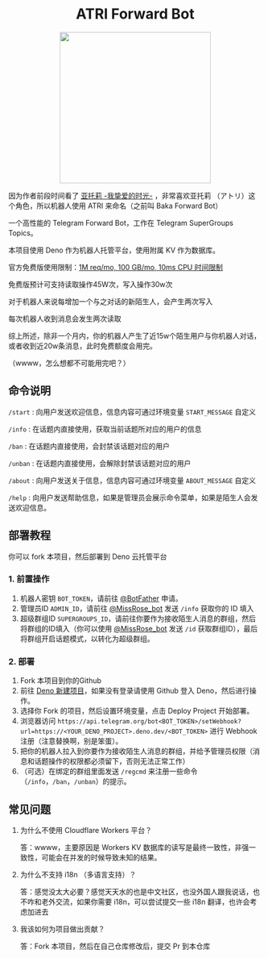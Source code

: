 <div align="center">
<h1>ATRI Forward Bot</h1>
<img src="https://lain.bgm.tv/r/400/pic/cover/l/46/f8/297264_Llz6w.jpg" alt="" height="300">
</div>

因为作者前段时间看了 [亚托莉 -我挚爱的时光-](https://bangumi.tv/subject/297264) ，非常喜欢亚托莉 （アトリ）这个角色，所以机器人使用 ATRI 来命名（之前叫 Baka Forward Bot）

一个高性能的 Telegram Forward Bot，工作在 Telegram SuperGroups Topics。

本项目使用 Deno 作为机器人托管平台，使用附属 KV 作为数据库。

官方免费版使用限制：[1M req/mo, 100 GB/mo, 10ms CPU 时间限制](https://deno.com/deploy/pricing)

免费版预计可支持读取操作45W次，写入操作30w次

对于机器人来说每增加一个与之对话的新陌生人，会产生两次写入

每次机器人收到消息会发生两次读取

综上所述，除非一个月内，你的机器人产生了近15w个陌生用户与你机器人对话，或者收到近20w条消息，此时免费额度会用完。

（wwww，怎么想都不可能用完吧？）

## 命令说明

`/start` : 向用户发送欢迎信息，信息内容可通过环境变量 `START_MESSAGE` 自定义

`/info` : 在话题内直接使用，获取当前话题所对应的用户的信息

`/ban` : 在话题内直接使用，会封禁该话题对应的用户

`/unban` : 在话题内直接使用，会解除封禁该话题对应的用户

`/about` : 向用户发送关于信息，信息内容可通过环境变量 `ABOUT_MESSAGE` 自定义

`/help` : 向用户发送帮助信息，如果是管理员会展示命令菜单，如果是陌生人会发送欢迎信息。

## 部署教程

你可以 fork 本项目，然后部署到 Deno 云托管平台

### 1. 前置操作

1. 机器人密钥 `BOT_TOKEN`，请前往 [@BotFather](https://t.me/BotFather) 申请。
2. 管理员ID `ADMIN_ID`，请前往 [@MissRose_bot](https://t.me/MissRose_bot) 发送 `/info` 获取你的 ID 填入
3. 超级群组ID `SUPERGROUPS_ID`，请前往你要作为接收陌生人消息的群组，然后将群组的ID填入（你可以使用 [@MissRose_bot](https://t.me/MissRose_bot) 发送 `/id` 获取群组ID），最后将群组开启话题模式，以转化为超级群组。

### 2. 部署

1. Fork 本项目到你的Github
2. 前往 [Deno 新建项目](https://dash.deno.com/new_project)，如果没有登录请使用 Github 登入 Deno，然后进行操作。
3. 选择你 Fork 的项目，然后设置环境变量，点击 Deploy Project 开始部署。
4. 浏览器访问 `https://api.telegram.org/bot<BOT_TOKEN>/setWebhook?url=https://<YOUR_DENO_PROJECT>.deno.dev/<BOT_TOKEN>` 进行 Webhook 注册（注意替换啊，别是笨蛋）。
5. 把你的机器人拉入到你要作为接收陌生人消息的群组，并给予管理员权限（消息和话题操作的权限都必须留下，否则无法正常工作）
6. （可选）在绑定的群组里面发送 `/regcmd` 来注册一些命令（`/info`，`/ban`，`/unban`）的提示。

## 常见问题

1. 为什么不使用 Cloudflare Workers 平台？

    答：wwww，主要原因是 Workers KV 数据库的读写是最终一致性，非强一致性，可能会在并发的时候导致未知的结果。

2. 为什么不支持 i18n （多语言支持）？

    答：感觉没太大必要？感觉天天水的也是中文社区，也没外国人跟我说话，也不咋和老外交流，如果你需要 i18n，可以尝试提交一些 i18n 翻译，也许会考虑加进去

3. 我该如何为项目做出贡献？

    答：Fork 本项目，然后在自己仓库修改后，提交 Pr 到本仓库